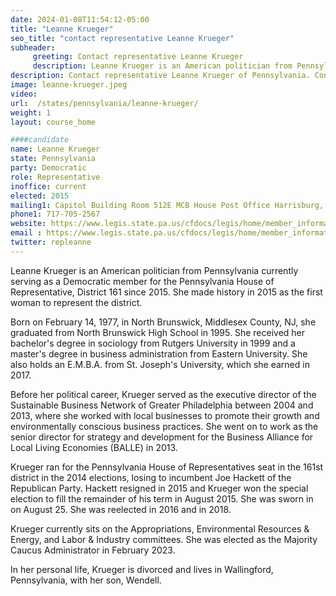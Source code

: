 ```yaml
---
date: 2024-01-08T11:54:12-05:00
title: "Leanne Krueger"
seo_title: "contact representative Leanne Krueger"
subheader:
     greeting: Contact representative Leanne Krueger
     description: Leanne Krueger is an American politician from Pennsylvania currently serving as a Democratic member for the Pennsylvania House of Representative, District 161 since 2015. She made history in 2015 as the first woman to represent the district.
description: Contact representative Leanne Krueger of Pennsylvania. Contact information for Leanne Krueger includes email address, phone number, and mailing address.
image: leanne-krueger.jpeg
video:
url:  /states/pennsylvania/leanne-krueger/
weight: 1
layout: course_home

####candidate
name: Leanne Krueger
state: Pennsylvania
party: Democratic
role: Representative
inoffice: current
elected: 2015
mailing1: Capitol Building Room 512E MCB House Post Office Harrisburg, PA 17120
phone1: 717-705-2567
website: https://www.legis.state.pa.us/cfdocs/legis/home/member_information/House_bio.cfm?id=1735/
email : https://www.legis.state.pa.us/cfdocs/legis/home/member_information/House_bio.cfm?id=1735/
twitter: repleanne
---
```


Leanne Krueger is an American politician from Pennsylvania currently serving as a Democratic member for the Pennsylvania House of Representative, District 161 since 2015. She made history in 2015 as the first woman to represent the district.

Born on February 14, 1977, in North Brunswick, Middlesex County, NJ, she graduated from North Brunswick High School in 1995. She received her bachelor's degree in sociology from Rutgers University in 1999 and a master's degree in business administration from Eastern University. She also holds an E.M.B.A. from St. Joseph's University, which she earned in 2017.

Before her political career, Krueger served as the executive director of the Sustainable Business Network of Greater Philadelphia between 2004 and 2013, where she worked with local businesses to promote their growth and environmentally conscious business practices. She went on to work as the senior director for strategy and development for the Business Alliance for Local Living Economies (BALLE) in 2013.

Krueger ran for the Pennsylvania House of Representatives seat in the 161st district in the 2014 elections, losing to incumbent Joe Hackett of the Republican Party. Hackett resigned in 2015 and Krueger won the special election to fill the remainder of his term in August 2015. She was sworn in on August 25. She was reelected in 2016 and in 2018.

Krueger currently sits on the Appropriations, Environmental Resources & Energy, and Labor & Industry committees. She was elected as the Majority Caucus Administrator in February 2023.

In her personal life, Krueger is divorced and lives in Wallingford, Pennsylvania, with her son, Wendell.
